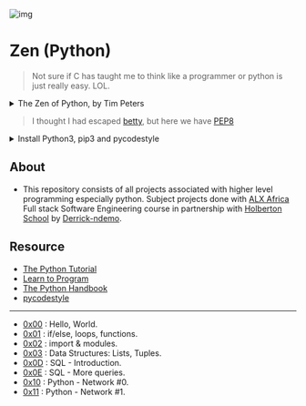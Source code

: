 ![img](https://assets.imaginablefutures.com/media/images/ALX_Logo.max-200x150.png)

# Zen (Python) 

>Not sure if C has taught me to think like a programmer or python is just really easy. LOL.

<details>
<summary>The Zen of Python, by Tim Peters</summary>
<br>
Beautiful is better than ugly.<br>
Explicit is better than implicit.<br>
Simple is better than complex.<br>
Complex is better than complicated.<br>
Flat is better than nested.<br>
Sparse is better than dense.<br>
Readability counts.<br>
Special cases aren't special enough to break the rules.<br>
Although practicality beats purity.<br>
Errors should never pass silently.<br>
Unless explicitly silenced.<br>
In the face of ambiguity, refuse the temptation to guess.<br>
There should be one-- and preferably only one --obvious way to do it.<br>
Although that way may not be obvious at first unless you're Dutch.<br>
Now is better than never.<br>
Although never is often better than *right* now.<br>
If the implementation is hard to explain, it's a bad idea.<br>
If the implementation is easy to explain, it may be a good idea.<br>
Namespaces are one honking great idea -- let's do more of those!

</details>

>I thought I had escaped [betty](https://github.com/holbertonschool/Betty), but here we have [PEP8](https://www.python.org/dev/peps/pep-0008/)

<details>
<summary> Install Python3, pip3 and pycodestyle</summary>

- Pycodestyle is now the new standard of Python style code.

<pre>$ sudo apt-get install python3 python3-pip<br>$ pip install pycodestyle</pre>

- Confirm you have the right version.

<pre>$ pycodestyle --version<br>$</pre>

</details>

## About

- This repository consists of all projects associated with higher level programming especially python. Subject projects done with [ALX Africa](https://www.alxafrica.com/) Full stack Software Engineering course in partnership with [Holberton School](https://www.holbertonschool.com/) by [Derrick-ndemo](https://Derrick-ndmeo/tk).


## Resource

- [The Python Tutorial](https://docs.python.org/3/tutorial/index.html)
- [Learn to Program](https://www.youtube.com/playlist?list=PLGLfVvz_LVvTn3cK5e6LjhgGiSeVlIRwt)
- [The Python Handbook](https://www.freecodecamp.org/news/the-python-handbook/)
- [pycodestyle](https://pypi.org/project/pycodestyle/)

---

- [0x00](./0x00-python-hello_world) : Hello, World.
- [0x01](./0x01-python-if_else_loops_functions) : if/else, loops, functions.
- [0x02](./0x02-python-import_modules) : import & modules.
- [0x03](./0x03-python-data_structures) : Data Structures: Lists, Tuples.
- [0x0D](./0x0D-SQL_introduction) : SQL - Introduction.
- [0x0E](./0x0E-SQL_more_queries) : SQL - More queries.
- [0x10](./0x10-python-network_0) : Python - Network #0.
- [0x11](./0x11-python-network_1) : Python - Network #1.
